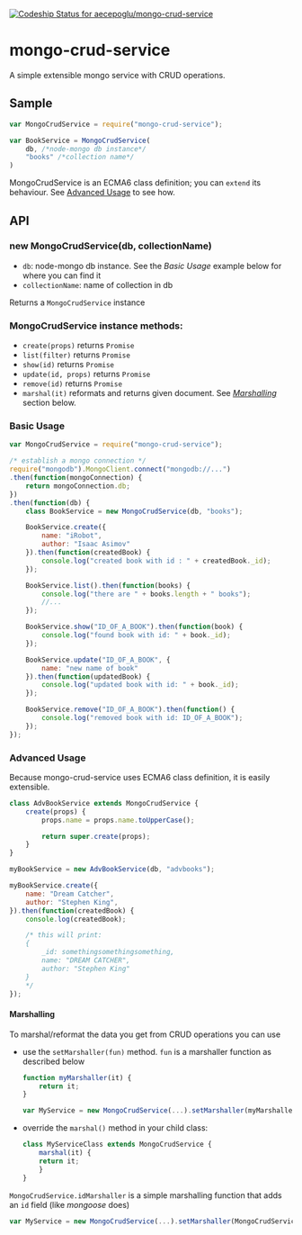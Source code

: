 [ ![Codeship Status for aecepoglu/mongo-crud-service](https://app.codeship.com/projects/f377f7f0-8414-0135-7c1f-06f0d61a31a7/status?branch=master)](https://app.codeship.com/projects/247416)

mongo-crud-service
===================

A simple extensible mongo service with CRUD operations.

## Sample

```javascript
var MongoCrudService = require("mongo-crud-service");

var BookService = MongoCrudService(
	db, /*node-mongo db instance*/
	"books" /*collection name*/
)
```

MongoCrudService is an ECMA6 class definition; you can `extend` its behaviour. See [Advanced Usage](#advanced-usage) to see how.

## API

### new MongoCrudService(db, collectionName)

* `db`: node-mongo db instance. See the *Basic Usage* example below for where you can find it
* `collectionName`: name of collection in db

Returns a `MongoCrudService` instance

### MongoCrudService instance methods:

* `create(props)` returns `Promise`
* `list(filter)` returns `Promise`
* `show(id)` returns `Promise`
* `update(id, props)` returns `Promise`
* `remove(id)` returns `Promise`
* `marshal(it)` reformats and returns given document. See *[Marshalling](#marshalling)* section below.

### Basic Usage

```javascript
var MongoCrudService = require("mongo-crud-service");

/* establish a mongo connection */
require("mongodb").MongoClient.connect("mongodb://...")
.then(function(mongoConnection) {
	return mongoConnection.db;
})
.then(function(db) {
	class BookService = new MongoCrudService(db, "books");

	BookService.create({
		name: "iRobot",
		author: "Isaac Asimov"
	}).then(function(createdBook) {
		console.log("created book with id : " + createdBook._id);
	});

	BookService.list().then(function(books) {
		console.log("there are " + books.length + " books");
		//...
	});

	BookService.show("ID_OF_A_BOOK").then(function(book) {
		console.log("found book with id: " + book._id);
	});

	BookService.update("ID_OF_A_BOOK", {
		name: "new name of book"
	}).then(function(updatedBook) {
		console.log("updated book with id: " + book._id);
	});

	BookService.remove("ID_OF_A_BOOK").then(function() {
		console.log("removed book with id: ID_OF_A_BOOK");
	});
});
```

### Advanced Usage

Because mongo-crud-service uses ECMA6 class definition, it is easily extensible.

```javascript
class AdvBookService extends MongoCrudService {
	create(props) {
		props.name = props.name.toUpperCase();

		return super.create(props);
	}
}

myBookService = new AdvBookService(db, "advbooks");

myBookService.create({
	name: "Dream Catcher",
	author: "Stephen King",
}).then(function(createdBook) {
	console.log(createdBook);

	/* this will print:
	{
		_id: somethingsomethingsomething,
		name: "DREAM CATCHER",
		author: "Stephen King"
	}
	*/
});
```

#### Marshalling

To marshal/reformat the data you get from CRUD operations you can use 

* use the `setMarshaller(fun)` method. `fun` is a marshaller function as described below
    ```javascript
    function myMarshaller(it) {
    	return it;
    }

    var MyService = new MongoCrudService(...).setMarshaller(myMarshaller)
    ```
* override the `marshal()` method in your child class:
    ```javascript
    class MyServiceClass extends MongoCrudService {
    	marshal(it) {
		return it;
    	}
    }
    ```

`MongoCrudService.idMarshaller` is a simple marshalling function that adds an `id` field (like *mongoose* does)

```javascript
var MyService = new MongoCrudService(...).setMarshaller(MongoCrudService.idMarshaller);
```

